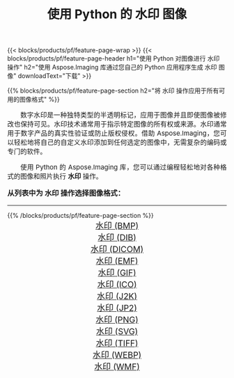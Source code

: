 ﻿---
title: 使用 Python 的 水印 图像 
weight: 3920
url: /zh-hans/python-net/watermark/ 
lang: zh-hans
langdirlevel: 2
locales: zh-hans,ja,it,ru,de,es,fr,nl,id,lt,pl,pt,vi,tr,ko,zh-hant,ar,hi,th,sv,cs,uk,he
description: 使用您自己的 Python 应用程序和服务器 API 将 Aspose.Imaging 库应用于 水印 图像和照片。
---

{{< blocks/products/pf/feature-page-wrap >}}
{{< blocks/products/pf/feature-page-header h1="使用 Python 对图像进行 水印 操作" h2="使用 Aspose.Imaging 库通过您自己的 Python 应用程序生成 水印 图像" downloadText="下载" >}}


{{% blocks/products/pf/feature-page-section  h2="将 水印 操作应用于所有可用的图像格式" %}}
<p align="justify" style="text-indent:2em;font-size:15px;">
数字水印是一种独特类型的半透明标记，应用于图像并且即使图像被修改也保持可见。水印技术通常用于指示特定图像的所有权或来源。水印通常用于数字产品的真实性验证或防止版权侵权。借助 Aspose.Imaging，您可以轻松地将自己的自定义水印添加到任何选定的图像中，无需复杂的编码或专门的软件。
</p>
<p align="justify" style="text-indent:2em;font-size:15px;">
使用 Python 的 Aspose.Imaging 库，您可以通过编程轻松地对各种格式的图像和照片执行 <b>水印</b> 操作。
</p>
<h3 style="margin-top:16px;">
从列表中为 水印 操作选择图像格式：
</h3>
<hr/>
{{% /blocks/products/pf/feature-page-section %}}
<div class="container-fluid productfamilypage bg-gray">
    <div class="convertypes bg-gray agp-content section">
        <div class="container">
		<div class="row other-converters" style="gap: 10px;font-size: 19px;text-align:center;">
		    <div class='col-md-3 other-converter remove-lp remove-rp'><a href="/imaging/zh-hans/python-net/watermark/bmp/" style="padding:15px;">水印 (BMP)</a></div><div class='col-md-3 other-converter remove-lp remove-rp'><a href="/imaging/zh-hans/python-net/watermark/dib/" style="padding:15px;">水印 (DIB)</a></div><div class='col-md-3 other-converter remove-lp remove-rp'><a href="/imaging/zh-hans/python-net/watermark/dicom/" style="padding:15px;">水印 (DICOM)</a></div><div class='col-md-3 other-converter remove-lp remove-rp'><a href="/imaging/zh-hans/python-net/watermark/emf/" style="padding:15px;">水印 (EMF)</a></div><div class='col-md-3 other-converter remove-lp remove-rp'><a href="/imaging/zh-hans/python-net/watermark/gif/" style="padding:15px;">水印 (GIF)</a></div><div class='col-md-3 other-converter remove-lp remove-rp'><a href="/imaging/zh-hans/python-net/watermark/ico/" style="padding:15px;">水印 (ICO)</a></div><div class='col-md-3 other-converter remove-lp remove-rp'><a href="/imaging/zh-hans/python-net/watermark/j2k/" style="padding:15px;">水印 (J2K)</a></div><div class='col-md-3 other-converter remove-lp remove-rp'><a href="/imaging/zh-hans/python-net/watermark/jp2/" style="padding:15px;">水印 (JP2)</a></div><div class='col-md-3 other-converter remove-lp remove-rp'><a href="/imaging/zh-hans/python-net/watermark/png/" style="padding:15px;">水印 (PNG)</a></div><div class='col-md-3 other-converter remove-lp remove-rp'><a href="/imaging/zh-hans/python-net/watermark/svg/" style="padding:15px;">水印 (SVG)</a></div><div class='col-md-3 other-converter remove-lp remove-rp'><a href="/imaging/zh-hans/python-net/watermark/tiff/" style="padding:15px;">水印 (TIFF)</a></div><div class='col-md-3 other-converter remove-lp remove-rp'><a href="/imaging/zh-hans/python-net/watermark/webp/" style="padding:15px;">水印 (WEBP)</a></div><div class='col-md-3 other-converter remove-lp remove-rp'><a href="/imaging/zh-hans/python-net/watermark/wmf/" style="padding:15px;">水印 (WMF)</a></div>
                </div>
        </div>
    </div>
</div>
<br/>
